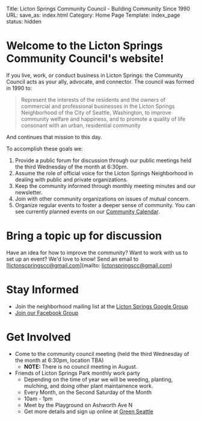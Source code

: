 Title: Licton Springs Community Council - Building Community Since 1990
URL:
save_as: index.html
Category: Home Page
Template: index_page
status: hidden

# Welcome to the Licton Springs Community Council's website!

If you live, work, or conduct business in Licton Springs: the Community Council acts as your ally, advocate, and connector.
The council was formed in 1990 to:

> Represent the interests of the residents and the
> owners of commercial and professional businesses
> in the Licton Springs Neighborhood of the City of
> Seattle, Washington, to improve community welfare
> and happiness, and to promote a quality of life
> consonant with an urban, residential community

And continues that mission to this day.

To accomplish these goals we:

1. Provide a public forum for discussion through our public meetings held the third Wednesday of the month at 6:30pm.
2. Assume the role of official voice for the Licton Springs Neighborhood in dealing with public and private organizations.
3. Keep the community informed through monthly meeting minutes and our newsletter.
4. Join with other community organizations on issues of mutual concern.
5. Organize regular events to foster a deeper sense of community. You can see currently planned events on our [Community Calendar](/pages/community-calendar.html).

# Bring a topic up for discussion

Have an idea for how to improve the community? Want to work with us to set up an event?
We'd love to know! Send an email to [lictonscpringscc@gmail.com](mailto: lictonspringscc@gmail.com)


# Stay Informed
* Join the neighborhood mailing list at the [Licton Springs Google Group](https://groups.google.com/g/lictonsprings/)
* [Join our Facebook Group](https://www.facebook.com/LictonSpringsNeighborhood/)


# Get Involved
* Come to the community council meeting (held the third Wednesday of the month at 6:30pm, location TBA)
    * **NOTE:** There is no council meeting in August.
* Friends of Licton Springs Park monthly work party
    * Depending on the time of year we will be weeding, planting, mulching, and doing other plant maintainence work.
    * Every Month, on the Second Saturday of the Month
    * 10am - 1pm
    * Meet by the Playground on Ashworth Ave N
    * Get more details and sign up online at <a id="work_party_external_link" href="#">Green Seattle</a>



<script>
var d = new Date();
var link = document.getElementById("work_party_external_link");
var todayString = "" + d.getFullYear() + "-" + (d.getMonth()+1) + "-" + d.getDate();
var oneYearString = "" + (d.getFullYear()+1) + "-" + (d.getMonth()+1) + "-" + d.getDate();

link.setAttribute("href","https://seattle.greencitypartnerships.org/event/map/?&park=licton-springs-park&start=" + todayString + "&end=" + oneYearString);
</script>


